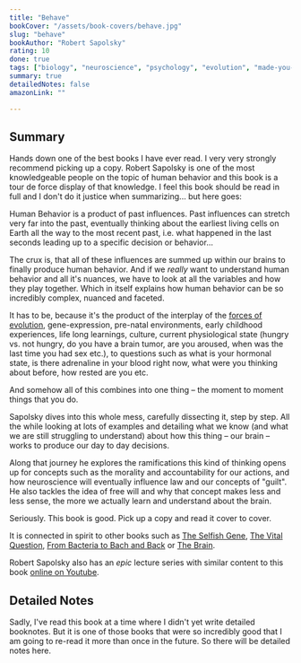 ```yaml
---
title: "Behave"
bookCover: "/assets/book-covers/behave.jpg"
slug: "behave"
bookAuthor: "Robert Sapolsky"
rating: 10
done: true
tags: ["biology", "neuroscience", "psychology", "evolution", "made-you-think", "the-best"]
summary: true
detailedNotes: false
amazonLink: ""

---
```


## Summary

Hands down one of the best books I have ever read. I very very strongly recommend picking up a copy. Robert Sapolsky is one of the most knowledgeable people on the topic of human behavior and this book is a tour de force display of that knowledge. I feel this book should be read in full and I don't do it justice when summarizing... but here goes: 

Human Behavior is a product of past influences. Past influences can stretch very far into the past, eventually thinking about the earliest living cells on Earth all the way to the most recent past, i.e. what happened in the last seconds leading up to a specific decision or behavior... 

The crux is, that all of these influences are summed up within our brains to finally produce human behavior. And if we *really* want to understand human behavior and all it's nuances, we have to look at all the variables and how they play together. Which in itself explains how human behavior can be so incredibly complex, nuanced and faceted. 

It has to be, because it's the product of the interplay of the [forces of evolution](/booknotes/the-red-queen), gene-expression, pre-natal environments, early childhood experiences, life long learnings, culture, current physiological state (hungry vs. not hungry, do you have a brain tumor, are you aroused, when was the last time you had sex etc.), to questions such as what is your hormonal state, is there adrenaline in your blood right now, what were you thinking about before, how rested are you etc. 

And somehow all of this combines into one thing – the moment to moment things that you do.

Sapolsky dives into this whole mess, carefully dissecting it, step by step. All the while looking at lots of examples and detailing what we know (and what we are still struggling to understand) about how this thing – our brain – works to produce our day to day decisions.

Along that journey he explores the ramifications this kind of thinking opens up for concepts such as the morality and accountability for our actions, and how neuroscience will eventually influence law and our concepts of "guilt". He also tackles the idea of free will and why that concept makes less and less sense, the more we actually learn and understand about the brain.

Seriously. This book is good. Pick up a copy and read it cover to cover.

It is connected in spirit to other books such as [The Selfish Gene](/booknotes/the-selfish-gene), [The Vital Question](/booknotes/the-vital-question), [From Bacteria to Bach and Back](/booknotes/from-bacteria-to-bach-and-back) or [The Brain](/booknotes/the-brain). 

Robert Sapolsky also has an *epic* lecture series with similar content to this book [online on Youtube](https://www.youtube.com/playlist?list=PL848F2368C90DDC3D). 

## Detailed Notes

Sadly, I've read this book at a time where I didn't yet write detailed booknotes. But it is one of those books that were so incredibly good that I am going to re-read it more than once in the future. So there will be detailed notes here. 
